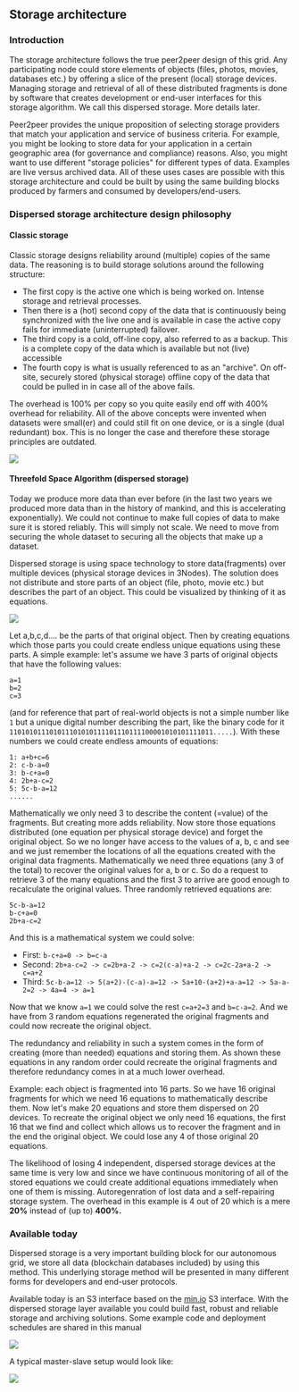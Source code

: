 ## Storage architecture

### Introduction
The storage architecture follows the true peer2peer design of this grid. Any participating node could store elements of objects (files, photos, movies, databases etc.) by offering a slice of the present (local) storage devices. Managing storage and retrieval of all of these distributed fragments is done by software that creates development or end-user interfaces for this storage algorithm. We call this dispersed storage. More details later.

Peer2peer provides the unique proposition of selecting storage providers that match your application and service of business criteria. For example, you might be looking to store data for your application in a certain geographic area (for governance and compliance) reasons. Also, you might want to use different "storage policies" for different types of data. Examples are live versus archived data. All of these uses cases are possible with this storage architecture and could be built by using the same building blocks produced by farmers and consumed by developers/end-users.

### Dispersed storage architecture design philosophy

#### Classic storage
Classic storage designs reliability around (multiple) copies of the same data. The reasoning is to build storage solutions around the following structure:
- The first copy is the active one which is being worked on. Intense storage and retrieval processes.
- Then there is a (hot) second copy of the data that is continuously being synchronized with the live one and is available in case the active copy fails for immediate (uninterrupted) failover.
- The third copy is a cold, off-line copy, also referred to as a backup. This is a complete copy of the data which is available but not (live) accessible
- The fourth copy is what is usually referenced to as an "archive". On off-site, securely stored (physical storage) offline copy of the data that could be pulled in in case all of the above fails.

The overhead is 100% per copy so you quite easily end off with 400% overhead for reliability.
All of the above concepts were invented when datasets were small(er) and could still fit on one device, or is a single (dual redundant) box. This is no longer the case and therefore these storage principles are outdated.

![](./img/classic_storage.png)

#### Threefold Space Algorithm (dispersed storage)

Today we produce more data than ever before (in the last two years we produced more data than in the history of mankind, and this is accelerating exponentially). We could not continue to make full copies of data to make sure it is stored reliably. This will simply not scale. We need to move from securing the whole dataset to securing all the objects that make up a dataset.

Dispersed storage is using space technology to store data(fragments) over multiple devices (physical storage devices in 3Nodes). The solution does not distribute and store parts of an object (file, photo, movie etc.) but describes the part of an object. This could be visualized by thinking of it as equations.

![](./img/dispersed_storage.png)

Let a,b,c,d.... be the parts of that original object. Then by creating equations which those parts you could create endless unique equations using these parts. A simple example: let's assume we have 3 parts of original objects that have the following values:
```
a=1
b=2
c=3
```
(and for reference that part of real-world objects is not a simple number like `1` but a unique digital number describing the part, like the binary code for it `110101011101011101010111101110111100001010101111011.....`). With these numbers we could create endless amounts of equations:
```
1: a+b+c=6
2: c-b-a=0
3: b-c+a=0
4: 2b+a-c=2
5: 5c-b-a=12
......
```
Mathematically we only need 3 to describe the content (=value) of the fragments. But creating more adds reliability. Now store those equations distributed (one equation per physical storage device) and forget the original object. So we no longer have access to the values of a, b, c and see and we just remember the locations of all the equations created with the original data fragments. Mathematically we need three equations (any 3 of the total) to recover the original values for a, b or c. So do a request to retrieve 3 of the many equations and the first 3 to arrive are good enough to recalculate the original values. Three randomly retrieved equations are:

```
5c-b-a=12
b-c+a=0
2b+a-c=2
```
And this is a mathematical system we could solve:
- First: `b-c+a=0 -> b=c-a`
- Second: `2b+a-c=2 -> c=2b+a-2 -> c=2(c-a)+a-2 -> c=2c-2a+a-2 -> c=a+2`
- Third: `5c-b-a=12 -> 5(a+2)-(c-a)-a=12 -> 5a+10-(a+2)+a-a=12 -> 5a-a-2=2 -> 4a=4 -> a=1`

Now that we know `a=1` we could solve the rest `c=a+2=3` and `b=c-a=2`. And we have from 3 random equations regenerated the original fragments and could now recreate the original object. 

The redundancy and reliability in such a system comes in the form of creating (more than needed) equations and storing them. As shown these equations in any random order could recreate the original fragments and therefore
redundancy comes in at a much lower overhead.

Example: each object is fragmented into 16 parts. So we have 16 original fragments for which we need 16 equations to mathematically describe them. Now let's make 20 equations and store them dispersed on 20 devices. To recreate the original object we only need 16 equations, the first 16 that we find and collect which allows us to recover the fragment and in the end the original object. We could lose any 4 of those original 20 equations.

The likelihood of losing 4 independent, dispersed storage devices at the same time is very low and since we have continuous monitoring of all of the stored equations we could create additional equations immediately when one of them is missing. Autoregenration of lost data and a self-repairing storage system.
The overhead in this example is 4 out of 20 which is a mere **20%** instead of (up to) **400%.**

### Available today

Dispersed storage is a very important building block for our autonomous grid, we store all data (blockchain databases included) by using this method. This underlying storage method will be presented in many different forms for developers and end-user protocols.

Available today is an S3 interface based on the [min.io](https://min.io/) S3 interface. With the dispersed storage layer available you could build fast, robust and reliable storage and archiving solutions. Some example code and deployment schedules are shared in this manual


![](./img/storage_architecture_0.png)

A typical master-slave setup would look like:

![](./img/storage_architecture_1.png)






